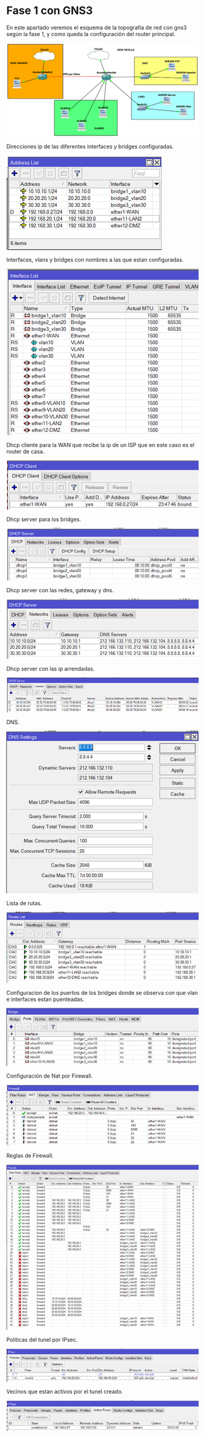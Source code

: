 # Fase 1 con GNS3
En este apartado veremos el esquema de la topografía de red con gns3 según la fase 1, y como queda la configuración del router principal.

![topografía de red con gns3](/imagenesGNS3/fase1gns3.PNG "topografía de red con gns3")

Direcciones ip de las diferentes interfaces y bridges configuradas.

![Direccionamiento](/imagenesGNS3/direcciones.PNG "Direccionamiento")

Interfaces, vlans y bridges con nombres a las que estan configuradas.

![Interfaces definidas](/imagenesGNS3/interfaces.PNG "Interfaces definidas")

Dhcp cliente para la WAN que recibe la ip de un ISP que en este caso es el router de casa.

![dhcp cliente](/imagenesGNS3/dhcpcliente.PNG "dhcp cliente")

Dhcp server para los bridges.

![Dhcp server bridges](/imagenesGNS3/dhcpserver.PNG "Dhcp server bridges")

Dhcp server con las redes, gateway y dns.

![Dhcp server Network](/imagenesGNS3/dhcpserverredes.PNG "Dhcp server Network")

Dhcp server con las ip arrendadas.

![Dhcp server Leases](/imagenesGNS3/dhcpserverarrendada.PNG "Dhcp server Leases")

DNS.

![DNS](/imagenesGNS3/dns.PNG "DNS")

Lista de rutas.

![Route List](/imagenesGNS3/lista_de_rutas.PNG "Route List")

Configuracion de los puertos de los bridges donde se observa con que vlan e interfaces estan puenteadas.

![Bridges Ports](/imagenesGNS3/bridgesports.PNG "Bridges Ports")

Configuración de Nat por Firewall.

![Firewall NAT](/imagenesGNS3/firewallnat.PNG "Firewall NAT")

Reglas de Firewall.

![Firewall Rules](/imagenesGNS3/firewallreglas.PNG "Firewall Rules")

Politicas del tunel por IPsec.

![IPsec Policies](/imagenesGNS3/IPsecpolitica.PNG "IPsec Policies")

Vecinos que estan activos por el tunel creado.

![Ipsec Active Peers](/imagenesGNS3/ipsecvecinoactivo.PNG "Ipsec Active Peers")








